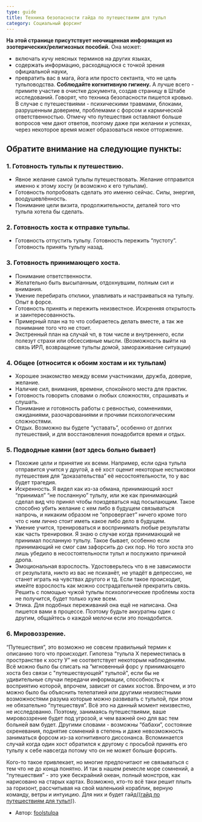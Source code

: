 ```yaml
---
type: guide
title: Техника безопасности гайда по путешествиям для тульп
category: Социальный форсинг
---
```



**На этой странице присутствует неочищенная информация из эзотерических/религиозных пособий.** Она может: 
- включать кучу неясных терминов на других языках, 
- содержать информацию, расходящуюся с точкой зрения официальной науки, 
- превратить вас в мага, йога или просто сектанта, что не цель тульповодства.
**Соблюдайте когнитивную гигиену.** А лучше всего - примите участие в очистке документа, создав страницу в Штабе исследований.
Говорят, что техника безопасности пишется кровью. В случае с путешествиями - психическими травмами, блоками, разрушенным доверием, проблемами с форсом и кармической ответственностью. Отмечу что путешествия оставляют больше вопросов чем дают ответов, поэтому даже при желании и успехах, через некоторое время может образоваться некое отторжение.
## Обратите внимание на следующие пункты:
### 1. Готовность тульпы к путешествию.

* Явное желание самой тульпы путешествовать. Желание отправится именно к этому хосту (и возможно к его тульпам).
* Готовность попробовать сделать это именно сейчас. Силы, энергия, воодушевлённость.
* Понимание цели визита, продолжительности, деталей того что тульпа хотела бы сделать.
### 2. Готовность хоста к отправке тульпы.
* Готовность отпустить тульпу. Готовность пережить “пустоту”. Готовность принять тульпу назад.
### 3. Готовность принимающего хоста.

* Понимание ответственности.
* Желательно быть высыпанным, отдохнувшим, полным сил и внимания.
* Умение перебирать отклики, улавливать и настраиваться на тульпу. Опыт в форсе.
* Готовность принять и пережить неизвестное. Искренняя открытость и заинтересованность.
* Примерный план на то что собираетесь делать вместе, а так же понимание того что не стоит.
* Экстренный план на случай чп, в том числе и внутреннего, если полезут страхи или обсессивные мысли. (Возможность выйти на связь ИРЛ, возвращение тульпы домой, замораживание ситуации)
### 4. Общее (относится к обоим хостам и их тульпам)

* Хорошее знакомство между всеми участниками, дружба, доверие, желание.
* Наличие сил, внимания, времени, спокойного места для практик.
* Готовность говорить словами о любых сложностях, спрашивать и слушать.
* Понимание и готовность работы с ревностью, сомнениями, ожиданиями, разочарованиями и прочими психологическим сложностями.
* Отдых. Возможно вы будете “уставать”, особенно от долгих путешествий, и для восстановления понадобится время и отдых.
### 5. Подводные камни (вот здесь больно бывает)

* Похожие цели и принятие их всеми. Например, если одна тульпа отправится учится у другой, а её хост оценит некоторые нестыковки путешествия для “доказательства” её несостоятельности, то у вас будет трагедия.
* Искренность. Я видел как из-за обмана, принимающий хост “принимал” “не посланную” тульпу, или же как принимающий сделал вид что принял чтобы поиздеваться над посылающим. Такое способно убить желание с кем либо в будущем связываться напрочь, и никаким образом не “опровергает” ничего кроме того что с ним лично стоит иметь какое либо дело в будущем.
* Умение учится, тренироваться и воспринимать любые результаты как часть тренировки. Я знаю о случае когда принимающий не принимал посланную тульпу. Такое бывает, особенно если принимающий не смог сам зафорсить до сих пор. Но того хоста это лишь убедило в несостоятельности тульп и послужило причиной дропа.
* Эмоциональная взрослость. Удостоверьтесь что в не зависимости от результата, никто из вас не психанёт, не упадёт в депрессию, не станет играть на чувствах другого и тд. Если такое происходит, имейте взрослость как можно сострадательней прекратить связь. Решить с помощью чужой тульпы психологические проблемы хоста не получится, будет только хуже всем.
* Этика. Для подобных переживаний она ещё не написана. Она пишется вами в процессе. Поэтому будьте аккуратны один с другим, общайтесь о каждой мелочи если это понадобится.
### 6. Мировоззрение.
“Путешествия”, это возможно не совсем правильный термин к описанию того что происходит. Гипотеза “тульпа Х переместилась в пространстве к хосту У” не соответствует некоторым наблюдениям. Всё можно было бы списать на “мгновенный форс у принимающего хоста без связи с "путешествующей” тульпой", если бы не удивительные случаи передачи информации, способность к восприятию которой, впрочем, зависит от самих хостов. Впрочем, и это можно было бы объяснить телепатией или другими неизвестными возможностями разума которые можно развивать с тульпой, при этом не обязательно “путешествуя”. Всё это на данный момент неизвестно, не исследованно. Поэтому, занимаясь путешествиями, ваше мировоззрение будет под угрозой, и чем важней оно для вас тем больней вам будет. Другими словами - возможны “бабахи”, состояние охреневания, поднятие сомнений в степень и даже невозможность заниматься форсом из-за когнитивного диссонанса. Вспоминается случай когда один хост обратился к другому с просьбой принять его тульпу к себе навсегда потому что он не может больше форсить.

Кого-то такое привлекает, но многие предпочитают не связываться с тем что не до конца понятно. И так в нашем ремесле море сомнений, а “путешествия” - это уже бескрайний океан, полный монстров, как нарисовано на старых картах. Возможно, кто-то всё таки решит плыть за горизонт, рассчитывая на свой маленький кораблик, верную команду, ветры и интуицию. Для них и будет гайд(([гайд по путешествиям для тульп](гайд_по_путешествиям_для_тульп))).

* Автор: [foolstulpa](http://foolstulpa.tumblr.com/)
